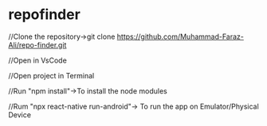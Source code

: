 # repofinder
//Clone the repository->git clone https://github.com/Muhammad-Faraz-Ali/repo-finder.git

//Open in VsCode

//Open project in Terminal

//Run "npm install"->To install the node modules

//Rum "npx react-native run-android"-> To run the app on Emulator/Physical Device
